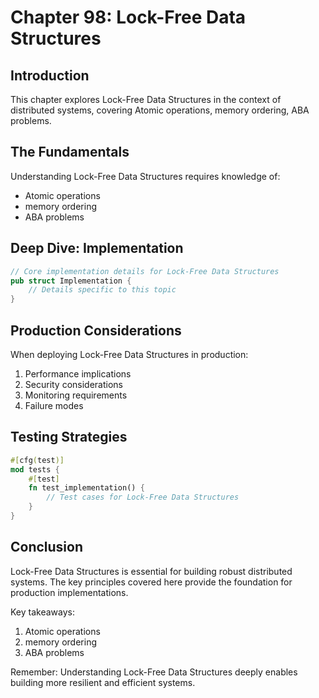 # Chapter 98: Lock-Free Data Structures

## Introduction

This chapter explores Lock-Free Data Structures in the context of distributed systems, covering Atomic operations, memory ordering, ABA problems.

## The Fundamentals

Understanding Lock-Free Data Structures requires knowledge of:
- Atomic operations
-  memory ordering
-  ABA problems

## Deep Dive: Implementation

```rust
// Core implementation details for Lock-Free Data Structures
pub struct Implementation {
    // Details specific to this topic
}
```

## Production Considerations

When deploying Lock-Free Data Structures in production:
1. Performance implications
2. Security considerations
3. Monitoring requirements
4. Failure modes

## Testing Strategies

```rust
#[cfg(test)]
mod tests {
    #[test]
    fn test_implementation() {
        // Test cases for Lock-Free Data Structures
    }
}
```

## Conclusion

Lock-Free Data Structures is essential for building robust distributed systems. The key principles covered here provide the foundation for production implementations.

Key takeaways:
1. Atomic operations
1.  memory ordering
1.  ABA problems

Remember: Understanding Lock-Free Data Structures deeply enables building more resilient and efficient systems.

